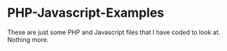 # PHP-Javascript-Examples

These are just some PHP and Javascript files that I have coded to look at. Nothing more.
